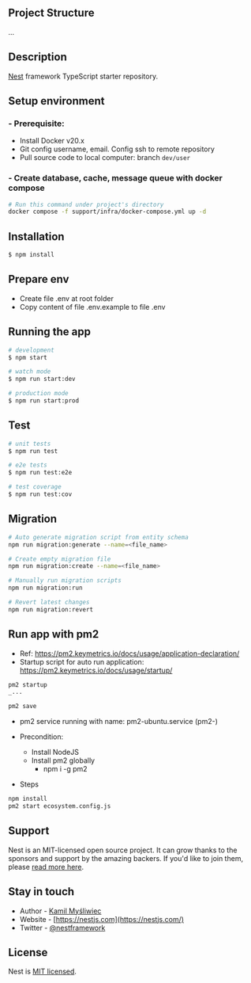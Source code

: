 ## Project Structure

...

## Description

[Nest](https://github.com/nestjs/nest) framework TypeScript starter repository.

## Setup environment

### - Prerequisite:

- Install Docker v20.x
- Git config username, email. Config ssh to remote repository
- Pull source code to local computer: branch `dev/user`

### - Create database, cache, message queue with docker compose

```bash
# Run this command under project's directory
docker compose -f support/infra/docker-compose.yml up -d
```

## Installation

```bash
$ npm install
```

## Prepare env

- Create file .env at root folder
- Copy content of file .env.example to file .env

## Running the app

```bash
# development
$ npm start

# watch mode
$ npm run start:dev

# production mode
$ npm run start:prod
```

## Test

```bash
# unit tests
$ npm run test

# e2e tests
$ npm run test:e2e

# test coverage
$ npm run test:cov
```

## Migration

```bash
# Auto generate migration script from entity schema
npm run migration:generate --name=<file_name>

# Create empty migration file
npm run migration:create --name=<file_name>

# Manually run migration scripts
npm run migration:run

# Revert latest changes
npm run migration:revert
```

## Run app with pm2

- Ref: https://pm2.keymetrics.io/docs/usage/application-declaration/
- Startup script for auto run application: https://pm2.keymetrics.io/docs/usage/startup/

```bash
pm2 startup
_...

pm2 save

```

- pm2 service running with name: pm2-ubuntu.service (pm2-<USER>)

- Precondition:
  - Install NodeJS
  - Install pm2 globally
    - npm i -g pm2
- Steps

```bash
npm install
pm2 start ecosystem.config.js
```

## Support

Nest is an MIT-licensed open source project. It can grow thanks to the sponsors and support by the amazing backers. If you'd like to join them, please [read more here](https://docs.nestjs.com/support).

## Stay in touch

- Author - [Kamil Myśliwiec](https://kamilmysliwiec.com)
- Website - [https://nestjs.com](https://nestjs.com/)
- Twitter - [@nestframework](https://twitter.com/nestframework)

## License

Nest is [MIT licensed](LICENSE).
